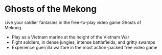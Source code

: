 # Ghosts of the Mekong

Live your soldier fantasies in the free-to-play video game Ghosts of Mekong.
* Play as a Vietnam marine at the height of the Vietnam War
* Fight soldiers, in dense jungles, intense battlefields, and gritty swamps
* Experience guerrilla warfare in the most action-packed free video game

